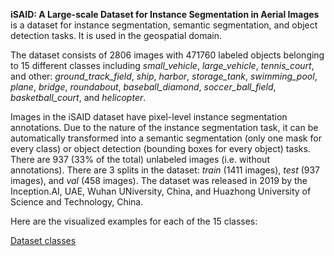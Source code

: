 **iSAID: A Large-scale Dataset for Instance Segmentation in Aerial Images** is a dataset for instance segmentation, semantic segmentation, and object detection tasks. It is used in the geospatial domain. 

The dataset consists of 2806 images with 471760 labeled objects belonging to 15 different classes including *small_vehicle*, *large_vehicle*, *tennis_court*, and other: *ground_track_field*, *ship*, *harbor*, *storage_tank*, *swimming_pool*, *plane*, *bridge*, *roundabout*, *baseball_diamond*, *soccer_ball_field*, *basketball_court*, and *helicopter*.

Images in the iSAID dataset have pixel-level instance segmentation annotations. Due to the nature of the instance segmentation task, it can be automatically transformed into a semantic segmentation (only one mask for every class) or object detection (bounding boxes for every object) tasks. There are 937 (33% of the total) unlabeled images (i.e. without annotations). There are 3 splits in the dataset: *train* (1411 images), *test* (937 images), and *val* (458 images). The dataset was released in 2019 by the Inception.AI, UAE, Wuhan UNiversity, China, and Huazhong University of Science and Technology, China.

Here are the visualized examples for each of the 15 classes:

[Dataset classes](https://github.com/dataset-ninja/isaid/raw/main/visualizations/classes_preview.webm)
